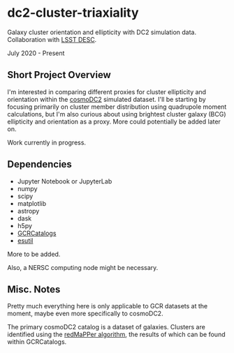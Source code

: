 # dc2-cluster-triaxiality
Galaxy cluster orientation and ellipticity with DC2 simulation data. Collaboration with [LSST DESC](https://github.com/LSSTDESC).

July 2020 - Present

## Short Project Overview
I'm interested in comparing different proxies for cluster ellipticity and orientation within the [cosmoDC2](https://github.com/LSSTDESC/cosmodc2) simulated dataset. I'll be starting by focusing primarily on cluster member distribution using quadrupole moment calculations, but I'm also curious about using brightest cluster galaxy (BCG) ellipticity and orientation as a proxy. More could potentially be added later on.

Work currently in progress.

## Dependencies

* Jupyter Notebook or JupyterLab
* numpy
* scipy
* matplotlib
* astropy 
* dask
* h5py
* [GCRCatalogs](https://github.com/LSSTDESC/gcr-catalogs)
* [esutil](https://github.com/esheldon/esutil)

More to be added.

Also, a NERSC computing node might be necessary.

## Misc. Notes

Pretty much everything here is only applicable to GCR datasets at the moment, maybe even more specifically to cosmoDC2.

The primary cosmoDC2 catalog is a dataset of galaxies. Clusters are identified using the [redMaPPer algorithm](https://github.com/erykoff/redmapper), the results of which can be found within GCRCatalogs.
